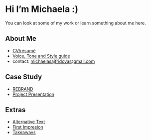 # Hi I’m Michaela :)

You can look at some of my work or learn something about me here.

## About Me

- [CV/résumé](03-experience)
- [Voice, Tone and Style guide](05-voice_tone)
- contact: michaelasajfridova@gmail.com

## Case Study

- [REBRAND](case-study)
- [Project Presentation](giveflowers.pdf)

## Extras

- [Alternative Text](01-alternative-text)
- [First Impresion](02-first-impression)
- [Takeaways](takeaways)
